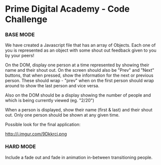 # Prime Digital Academy - Code Challenge

### BASE MODE

We have created a Javascript file that has an array of Objects. Each one of you is represented as an object with some shout out feedback given to you by your peers! 

On the DOM, display one person at a time represented by showing their name and their shout out. On the screen should also be "Prev" and "Next" buttons, that when pressed, show the information for the next or previous person. These should wrap - "prev" when on the first person should wrap around to show the last person and vice versa. 

Also on the DOM should be a display showing the number of people and which is being currently viewed (eg. "2/20")

When a person is displayed, show their name (first & last) and their shout out. Only one person should be shown at any given time. 

Possible look for the final application:

http://i.imgur.com/9Dkkrci.png

### HARD MODE
Include a fade out and fade in animation in-between transitioning people.
